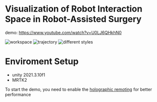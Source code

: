 # Visualization of Robot Interaction Space in Robot-Assisted Surgery

demo:
https://www.youtube.com/watch?v=U0LJ6QHkhN0

![workspace](https://github.com/wby1905/VizRobot/assets/44635717/5b611352-34ab-4270-bba2-72a656a7899c)
![trajectory](https://github.com/wby1905/VizRobot/assets/44635717/b4e60ee0-8341-4d5c-b71e-0cfcf8acb613)
![different styles](https://github.com/wby1905/VizRobot/assets/44635717/f29628ae-0ee5-48a7-9976-51ea3f55bcb0)

# Enviroment Setup
+ unity 2021.3.10f1
+ MRTK2

To start the demo, you need to enable the [holographic remoting](https://learn.microsoft.com/en-us/windows/mixed-reality/develop/native/holographic-remoting-player) for better performance
